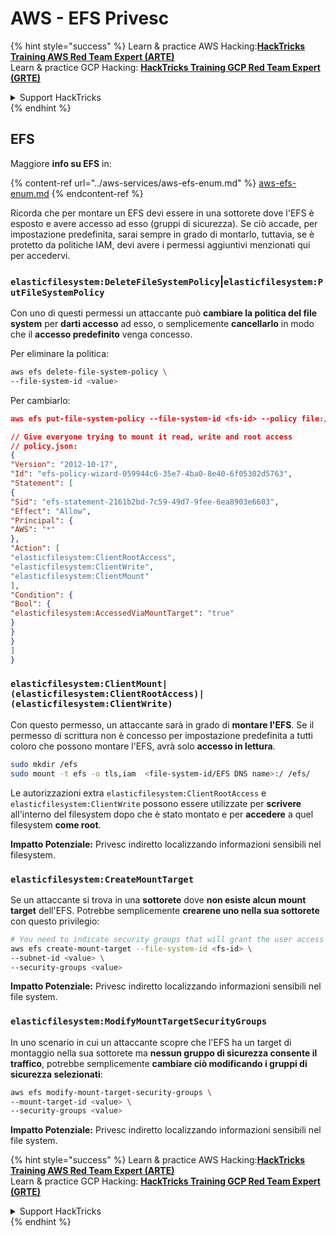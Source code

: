 # AWS - EFS Privesc

{% hint style="success" %}
Learn & practice AWS Hacking:<img src="../../../.gitbook/assets/image (1) (1) (1) (1).png" alt="" data-size="line">[**HackTricks Training AWS Red Team Expert (ARTE)**](https://training.hacktricks.xyz/courses/arte)<img src="../../../.gitbook/assets/image (1) (1) (1) (1).png" alt="" data-size="line">\
Learn & practice GCP Hacking: <img src="../../../.gitbook/assets/image (2) (1).png" alt="" data-size="line">[**HackTricks Training GCP Red Team Expert (GRTE)**<img src="../../../.gitbook/assets/image (2) (1).png" alt="" data-size="line">](https://training.hacktricks.xyz/courses/grte)

<details>

<summary>Support HackTricks</summary>

* Check the [**subscription plans**](https://github.com/sponsors/carlospolop)!
* **Join the** 💬 [**Discord group**](https://discord.gg/hRep4RUj7f) or the [**telegram group**](https://t.me/peass) or **follow** us on **Twitter** 🐦 [**@hacktricks\_live**](https://twitter.com/hacktricks_live)**.**
* **Share hacking tricks by submitting PRs to the** [**HackTricks**](https://github.com/carlospolop/hacktricks) and [**HackTricks Cloud**](https://github.com/carlospolop/hacktricks-cloud) github repos.

</details>
{% endhint %}

## EFS

Maggiore **info su EFS** in:

{% content-ref url="../aws-services/aws-efs-enum.md" %}
[aws-efs-enum.md](../aws-services/aws-efs-enum.md)
{% endcontent-ref %}

Ricorda che per montare un EFS devi essere in una sottorete dove l'EFS è esposto e avere accesso ad esso (gruppi di sicurezza). Se ciò accade, per impostazione predefinita, sarai sempre in grado di montarlo, tuttavia, se è protetto da politiche IAM, devi avere i permessi aggiuntivi menzionati qui per accedervi.

### `elasticfilesystem:DeleteFileSystemPolicy`|`elasticfilesystem:PutFileSystemPolicy`

Con uno di questi permessi un attaccante può **cambiare la politica del file system** per **darti accesso** ad esso, o semplicemente **cancellarlo** in modo che il **accesso predefinito** venga concesso.

Per eliminare la politica:
```bash
aws efs delete-file-system-policy \
--file-system-id <value>
```
Per cambiarlo:
```json
aws efs put-file-system-policy --file-system-id <fs-id> --policy file:///tmp/policy.json

// Give everyone trying to mount it read, write and root access
// policy.json:
{
"Version": "2012-10-17",
"Id": "efs-policy-wizard-059944c6-35e7-4ba0-8e40-6f05302d5763",
"Statement": [
{
"Sid": "efs-statement-2161b2bd-7c59-49d7-9fee-6ea8903e6603",
"Effect": "Allow",
"Principal": {
"AWS": "*"
},
"Action": [
"elasticfilesystem:ClientRootAccess",
"elasticfilesystem:ClientWrite",
"elasticfilesystem:ClientMount"
],
"Condition": {
"Bool": {
"elasticfilesystem:AccessedViaMountTarget": "true"
}
}
}
]
}
```
### `elasticfilesystem:ClientMount|(elasticfilesystem:ClientRootAccess)|(elasticfilesystem:ClientWrite)`

Con questo permesso, un attaccante sarà in grado di **montare l'EFS**. Se il permesso di scrittura non è concesso per impostazione predefinita a tutti coloro che possono montare l'EFS, avrà solo **accesso in lettura**.
```bash
sudo mkdir /efs
sudo mount -t efs -o tls,iam  <file-system-id/EFS DNS name>:/ /efs/
```
Le autorizzazioni extra `elasticfilesystem:ClientRootAccess` e `elasticfilesystem:ClientWrite` possono essere utilizzate per **scrivere** all'interno del filesystem dopo che è stato montato e per **accedere** a quel filesystem **come root**.

**Impatto Potenziale:** Privesc indiretto localizzando informazioni sensibili nel filesystem.

### `elasticfilesystem:CreateMountTarget`

Se un attaccante si trova in una **sottorete** dove **non esiste alcun mount target** dell'EFS. Potrebbe semplicemente **crearene uno nella sua sottorete** con questo privilegio:
```bash
# You need to indicate security groups that will grant the user access to port 2049
aws efs create-mount-target --file-system-id <fs-id> \
--subnet-id <value> \
--security-groups <value>
```
**Impatto Potenziale:** Privesc indiretto localizzando informazioni sensibili nel file system.

### `elasticfilesystem:ModifyMountTargetSecurityGroups`

In uno scenario in cui un attaccante scopre che l'EFS ha un target di montaggio nella sua sottorete ma **nessun gruppo di sicurezza consente il traffico**, potrebbe semplicemente **cambiare ciò modificando i gruppi di sicurezza selezionati**:
```bash
aws efs modify-mount-target-security-groups \
--mount-target-id <value> \
--security-groups <value>
```
**Impatto Potenziale:** Privesc indiretto localizzando informazioni sensibili nel file system.

{% hint style="success" %}
Learn & practice AWS Hacking:<img src="../../../.gitbook/assets/image (1) (1) (1) (1).png" alt="" data-size="line">[**HackTricks Training AWS Red Team Expert (ARTE)**](https://training.hacktricks.xyz/courses/arte)<img src="../../../.gitbook/assets/image (1) (1) (1) (1).png" alt="" data-size="line">\
Learn & practice GCP Hacking: <img src="../../../.gitbook/assets/image (2) (1).png" alt="" data-size="line">[**HackTricks Training GCP Red Team Expert (GRTE)**<img src="../../../.gitbook/assets/image (2) (1).png" alt="" data-size="line">](https://training.hacktricks.xyz/courses/grte)

<details>

<summary>Support HackTricks</summary>

* Check the [**subscription plans**](https://github.com/sponsors/carlospolop)!
* **Join the** 💬 [**Discord group**](https://discord.gg/hRep4RUj7f) or the [**telegram group**](https://t.me/peass) or **follow** us on **Twitter** 🐦 [**@hacktricks\_live**](https://twitter.com/hacktricks_live)**.**
* **Share hacking tricks by submitting PRs to the** [**HackTricks**](https://github.com/carlospolop/hacktricks) and [**HackTricks Cloud**](https://github.com/carlospolop/hacktricks-cloud) github repos.

</details>
{% endhint %}
